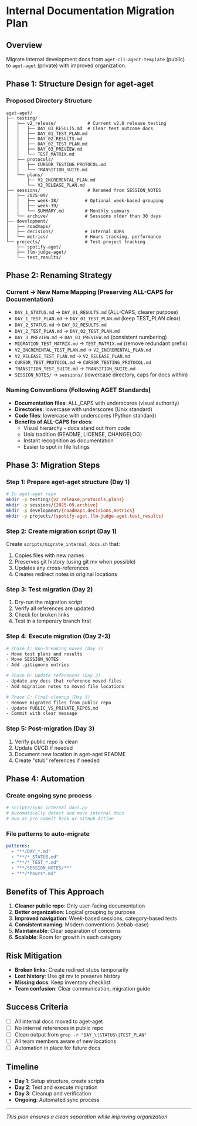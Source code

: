 # Internal Documentation Migration Plan

## Overview
Migrate internal development docs from `aget-cli-agent-template` (public) to `aget-aget` (private) with improved organization.

## Phase 1: Structure Design for aget-aget

### Proposed Directory Structure
```
aget-aget/
├── testing/
│   ├── v2_release/            # Current v2.0 release testing
│   │   ├── DAY_01_RESULTS.md  # Clear test outcome docs
│   │   ├── DAY_01_TEST_PLAN.md
│   │   ├── DAY_02_RESULTS.md
│   │   ├── DAY_02_TEST_PLAN.md
│   │   ├── DAY_03_PREVIEW.md
│   │   └── TEST_MATRIX.md
│   ├── protocols/
│   │   ├── CURSOR_TESTING_PROTOCOL.md
│   │   └── TRANSITION_SUITE.md
│   └── plans/
│       ├── V2_INCREMENTAL_PLAN.md
│       └── V2_RELEASE_PLAN.md
├── sessions/                  # Renamed from SESSION_NOTES
│   ├── 2025-09/
│   │   ├── week-38/          # Optional week-based grouping
│   │   ├── week-39/
│   │   └── SUMMARY.md        # Monthly summary
│   └── archive/              # Sessions older than 30 days
├── development/
│   ├── roadmaps/
│   ├── decisions/            # Internal ADRs
│   └── metrics/              # Hours tracking, performance
└── projects/                 # Test project tracking
    ├── spotify-aget/
    ├── llm-judge-aget/
    └── test_results/
```

## Phase 2: Renaming Strategy

### Current → New Name Mapping (Preserving ALL-CAPS for Documentation)
- `DAY_1_STATUS.md` → `DAY_01_RESULTS.md` (ALL-CAPS, clearer purpose)
- `DAY_1_TEST_PLAN.md` → `DAY_01_TEST_PLAN.md` (keep TEST_PLAN clear)
- `DAY_2_STATUS.md` → `DAY_02_RESULTS.md`
- `DAY_2_TEST_PLAN.md` → `DAY_02_TEST_PLAN.md`
- `DAY_3_PREVIEW.md` → `DAY_03_PREVIEW.md` (consistent numbering)
- `MIGRATION_TEST_MATRIX.md` → `TEST_MATRIX.md` (remove redundant prefix)
- `V2_INCREMENTAL_TEST_PLAN.md` → `V2_INCREMENTAL_PLAN.md`
- `V2_RELEASE_TEST_PLAN.md` → `V2_RELEASE_PLAN.md`
- `CURSOR_TEST_PROTOCOL.md` → `CURSOR_TESTING_PROTOCOL.md`
- `TRANSITION_TEST_SUITE.md` → `TRANSITION_SUITE.md`
- `SESSION_NOTES/` → `sessions/` (lowercase directory, caps for docs within)

### Naming Conventions (Following AGET Standards)
- **Documentation files**: ALL_CAPS with underscores (visual authority)
- **Directories**: lowercase with underscores (Unix standard)
- **Code files**: lowercase with underscores (Python standard)
- **Benefits of ALL-CAPS for docs**:
  - Visual hierarchy - docs stand out from code
  - Unix tradition (README, LICENSE, CHANGELOG)
  - Instant recognition as documentation
  - Easier to spot in file listings

## Phase 3: Migration Steps

### Step 1: Prepare aget-aget structure (Day 1)
```bash
# In aget-aget repo
mkdir -p testing/{v2_release,protocols,plans}
mkdir -p sessions/{2025-09,archive}
mkdir -p development/{roadmaps,decisions,metrics}
mkdir -p projects/{spotify-aget,llm-judge-aget,test_results}
```

### Step 2: Create migration script (Day 1)
Create `scripts/migrate_internal_docs.sh` that:
1. Copies files with new names
2. Preserves git history (using git mv when possible)
3. Updates any cross-references
4. Creates redirect notes in original locations

### Step 3: Test migration (Day 2)
1. Dry-run the migration script
2. Verify all references are updated
3. Check for broken links
4. Test in a temporary branch first

### Step 4: Execute migration (Day 2-3)
```bash
# Phase A: Non-breaking moves (Day 2)
- Move test plans and results
- Move SESSION_NOTES
- Add .gitignore entries

# Phase B: Update references (Day 2)
- Update any docs that reference moved files
- Add migration notes to moved file locations

# Phase C: Final cleanup (Day 3)
- Remove migrated files from public repo
- Update PUBLIC_VS_PRIVATE_REPOS.md
- Commit with clear message
```

### Step 5: Post-migration (Day 3)
1. Verify public repo is clean
2. Update CI/CD if needed
3. Document new location in aget-aget README
4. Create "stub" references if needed

## Phase 4: Automation

### Create ongoing sync process
```python
# scripts/sync_internal_docs.py
# Automatically detect and move internal docs
# Run as pre-commit hook or GitHub Action
```

### File patterns to auto-migrate
```yaml
patterns:
  - "**/DAY_*.md"
  - "**/*_STATUS.md"
  - "**/*_TEST_*.md"
  - "**/SESSION_NOTES/**"
  - "**/*hours*.md"
```

## Benefits of This Approach

1. **Cleaner public repo**: Only user-facing documentation
2. **Better organization**: Logical grouping by purpose
3. **Improved navigation**: Week-based sessions, category-based tests
4. **Consistent naming**: Modern conventions (kebab-case)
5. **Maintainable**: Clear separation of concerns
6. **Scalable**: Room for growth in each category

## Risk Mitigation

- **Broken links**: Create redirect stubs temporarily
- **Lost history**: Use git mv to preserve history
- **Missing docs**: Keep inventory checklist
- **Team confusion**: Clear communication, migration guide

## Success Criteria

- [ ] All internal docs moved to aget-aget
- [ ] No internal references in public repo
- [ ] Clean output from `grep -r "DAY_\|STATUS\|TEST_PLAN"`
- [ ] All team members aware of new locations
- [ ] Automation in place for future docs

## Timeline

- **Day 1**: Setup structure, create scripts
- **Day 2**: Test and execute migration
- **Day 3**: Cleanup and verification
- **Ongoing**: Automated sync process

---
*This plan ensures a clean separation while improving organization*